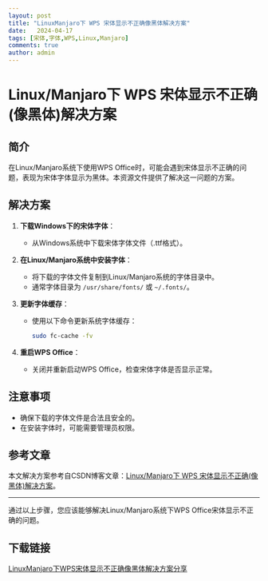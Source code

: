 ```yaml
---
layout: post
title: "LinuxManjaro下 WPS 宋体显示不正确像黑体解决方案"
date:   2024-04-17
tags: [宋体,字体,WPS,Linux,Manjaro]
comments: true
author: admin
---
```

# Linux/Manjaro下 WPS 宋体显示不正确(像黑体)解决方案

## 简介

在Linux/Manjaro系统下使用WPS Office时，可能会遇到宋体显示不正确的问题，表现为宋体字体显示为黑体。本资源文件提供了解决这一问题的方案。

## 解决方案

1. **下载Windows下的宋体字体**：
   - 从Windows系统中下载宋体字体文件（.ttf格式）。

2. **在Linux/Manjaro系统中安装字体**：
   - 将下载的字体文件复制到Linux/Manjaro系统的字体目录中。
   - 通常字体目录为 `/usr/share/fonts/` 或 `~/.fonts/`。

3. **更新字体缓存**：
   - 使用以下命令更新系统字体缓存：
     ```bash
     sudo fc-cache -fv
     ```

4. **重启WPS Office**：
   - 关闭并重新启动WPS Office，检查宋体字体是否显示正常。

## 注意事项

- 确保下载的字体文件是合法且安全的。
- 在安装字体时，可能需要管理员权限。

## 参考文章

本文解决方案参考自CSDN博客文章：[Linux/Manjaro下 WPS 宋体显示不正确(像黑体)解决方案](https://blog.csdn.net/weixin_36349646/article/details/102643110)。

---

通过以上步骤，您应该能够解决Linux/Manjaro系统下WPS Office宋体显示不正确的问题。

## 下载链接

[LinuxManjaro下WPS宋体显示不正确像黑体解决方案分享](https://pan.quark.cn/s/c1e97ccdfb98)